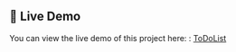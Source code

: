 
## 🚀 Live Demo
You can view the live demo of this project here:
: [ToDoList](https://wwwkimminja.github.io/masterclass/)